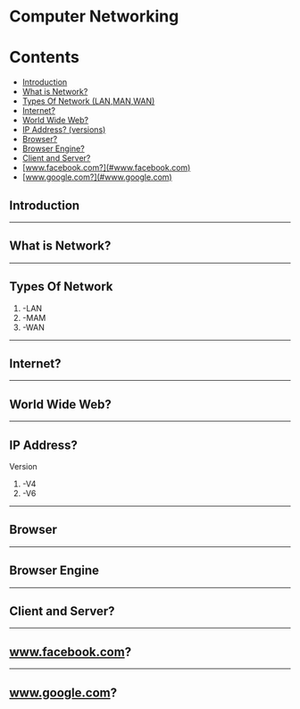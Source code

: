 # Computer Networking
# Contents
- [Introduction](#introduction)
- [What is Network?](#what-is-network)
- [Types Of Network (LAN,MAN,WAN)](#types-of-network-lan-man-wan)
- [Internet?](#internet)
- [World Wide Web?](#world-wide-web)
- [IP Address? (versions)](#ip-address-versions)
- [Browser?](#browser)
- [Browser Engine?](#browser-engine)
- [Client and Server?](#client-and-server)
- [www.facebook.com?](#www.facebook.com)
- [www.google.com?](#www.google.com)

## Introduction


-----
## What is Network?


----
## Types Of Network

1. -LAN
2. -MAM
3. -WAN


----
## Internet?


----
## World Wide Web?

-----
## IP Address?

Version
1. -V4
2. -V6


----

## Browser

----

## Browser Engine 



----

## Client and Server?

-----

## www.facebook.com?

------

## www.google.com? 





